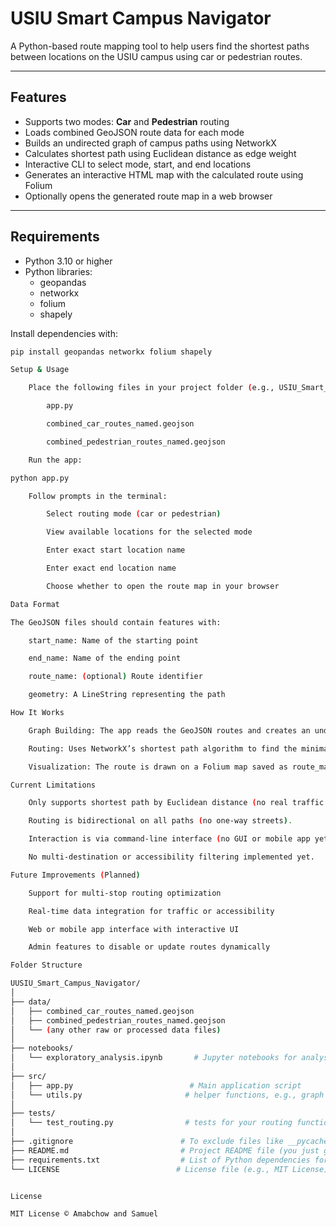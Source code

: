 # USIU Smart Campus Navigator

A Python-based route mapping tool to help users find the shortest paths between locations on the USIU campus using car or pedestrian routes.

---

## Features

- Supports two modes: **Car** and **Pedestrian** routing  
- Loads combined GeoJSON route data for each mode  
- Builds an undirected graph of campus paths using NetworkX  
- Calculates shortest path using Euclidean distance as edge weight  
- Interactive CLI to select mode, start, and end locations  
- Generates an interactive HTML map with the calculated route using Folium  
- Optionally opens the generated route map in a web browser  

---

## Requirements

- Python 3.10 or higher  
- Python libraries:
  - geopandas  
  - networkx  
  - folium  
  - shapely  

Install dependencies with:

```bash
pip install geopandas networkx folium shapely

Setup & Usage

    Place the following files in your project folder (e.g., USIU_Smart_Campus_Navigator/):

        app.py

        combined_car_routes_named.geojson

        combined_pedestrian_routes_named.geojson

    Run the app:

python app.py

    Follow prompts in the terminal:

        Select routing mode (car or pedestrian)

        View available locations for the selected mode

        Enter exact start location name

        Enter exact end location name

        Choose whether to open the route map in your browser

Data Format

The GeoJSON files should contain features with:

    start_name: Name of the starting point

    end_name: Name of the ending point

    route_name: (optional) Route identifier

    geometry: A LineString representing the path

How It Works

    Graph Building: The app reads the GeoJSON routes and creates an undirected graph where nodes are locations and edges are routes weighted by straight-line (Euclidean) distance.

    Routing: Uses NetworkX’s shortest path algorithm to find the minimal-distance route between selected locations.

    Visualization: The route is drawn on a Folium map saved as route_map.html. Markers show start and end points, and the path is highlighted.

Current Limitations

    Only supports shortest path by Euclidean distance (no real traffic or time considerations yet).

    Routing is bidirectional on all paths (no one-way streets).

    Interaction is via command-line interface (no GUI or mobile app yet).

    No multi-destination or accessibility filtering implemented yet.

Future Improvements (Planned)

    Support for multi-stop routing optimization

    Real-time data integration for traffic or accessibility

    Web or mobile app interface with interactive UI

    Admin features to disable or update routes dynamically

Folder Structure

UUSIU_Smart_Campus_Navigator/
│
├── data/
│   ├── combined_car_routes_named.geojson
│   ├── combined_pedestrian_routes_named.geojson
│   └── (any other raw or processed data files)
│
├── notebooks/
│   └── exploratory_analysis.ipynb       # Jupyter notebooks for analysis or prototyping
│
├── src/
│   ├── app.py                          # Main application script
│   └── utils.py                       # helper functions, e.g., graph building, routing
│
├── tests/
│   └── test_routing.py                # tests for your routing functions
│
├── .gitignore                        # To exclude files like __pycache__, .env, large data files
├── README.md                         # Project README file (you just got it!)
├── requirements.txt                  # List of Python dependencies for easy install
└── LICENSE                          # License file (e.g., MIT License)


License

MIT License © Amabchow and Samuel

